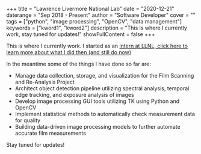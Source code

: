 +++
title = "Lawrence Livermore National Lab"
date = "2020-12-21"
daterange = "Sep 2018 - Present"
author = "Software Developer" 
cover = ""
tags = ["python", "image processing", "OpenCV", "data management"]
keywords = ["kword1", "kword2"]
description = "This is where I currently work, stay tuned for updates!"
showFullContent = false
+++

This is where I currently work. I started as an [intern at LLNL, click here to learn more about what I did then (and still do now)](/experience/llnl-2017)

In the meantime some of the things I have done so far are:

- Manage data collection, storage, and visualization for the Film Scanning and Re-Analysis Project
- Architect object detection pipeline utilizing spectral analysis, temporal edge tracking, and exposure analysis of images
- Develop image processing GUI tools utilizing TK using Python and OpenCV
- Implement statistical methods to automatically check measurement data for quality
- Building data-driven image processing models to further automate accurate film measurements 

Stay tuned for updates!

